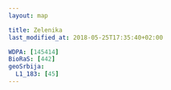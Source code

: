 ```yaml
---
layout: map

title: Zelenika
last_modified_at: 2018-05-25T17:35:40+02:00

WDPA: [145414]
BioRaS: [442]
geoSrbija:
  L1_183: [45]
---
```

